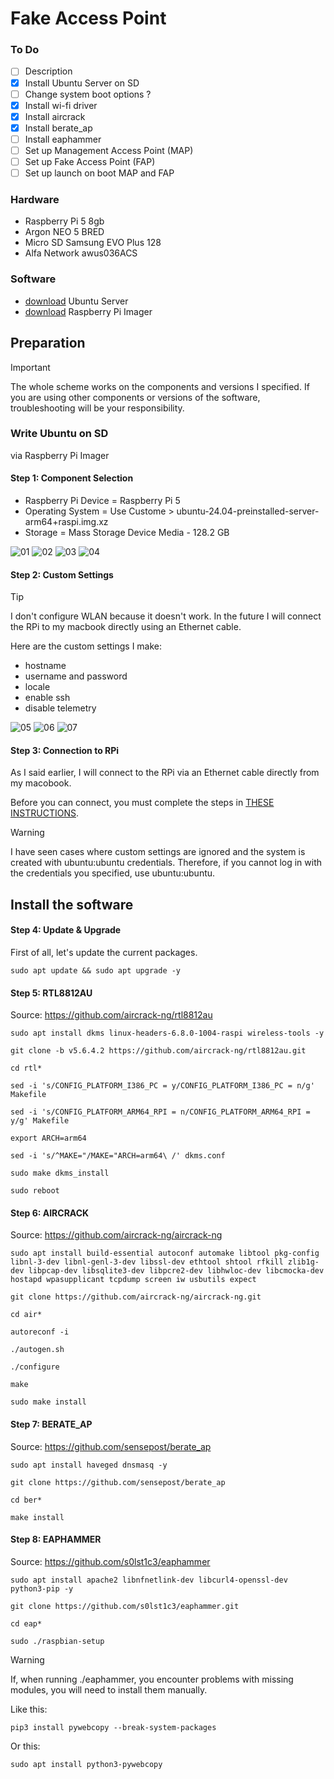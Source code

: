 # Fake Access Point

### To Do

- [ ] Description
- [x] Install Ubuntu Server on SD
- [ ] Change system boot options ?
- [x] Install wi-fi driver
- [x] Install aircrack
- [x] Install berate_ap
- [ ] Install eaphammer
- [ ] Set up Management Access Point (MAP)
- [ ] Set up Fake Access Point (FAP)
- [ ] Set up launch on boot MAP and FAP

### Hardware
* Raspberry Pi 5 8gb
* Argon NEO 5 BRED
* Micro SD Samsung EVO Plus 128
* Alfa Network awus036ACS

### Software
* [download](https://cdimage.ubuntu.com/releases/24.04/release/ubuntu-24.04-preinstalled-server-arm64+raspi.img.xz?_gl=1*1bkg0hr*_gcl_au*MjI5NzEwNDYyLjE3MTU0MzcxMTA.&_ga=2.213393364.1936330009.1715437667-24952542.1715437667) Ubuntu Server
* [download](https://www.raspberrypi.com/software/) Raspberry Pi Imager

## Preparation

> [!IMPORTANT]
> The whole scheme works on the components and versions I specified. If you are using other components or versions of the software, troubleshooting will be your responsibility.

### Write Ubuntu on SD

via Raspberry Pi Imager 

#### Step 1: Component Selection

* Raspberry Pi Device = Raspberry Pi 5
* Operating System = Use Custome > ubuntu-24.04-preinstalled-server-arm64+raspi.img.xz
* Storage = Mass Storage Device Media - 128.2 GB

![01](./images/1.png)
![02](./images/2.png)
![03](./images/3.png)
![04](./images/4.png)

#### Step 2: Custom Settings

> [!TIP]
> I don't configure WLAN because it doesn't work. In the future I will connect the RPi to my macbook directly using an Ethernet cable.

Here are the custom settings I make: 

* hostname
* username and password
* locale
* enable ssh
* disable telemetry

![05](./images/5.png)
![06](./images/6.png)
![07](./images/7.png)

#### Step 3: Connection to RPi 

As I said earlier, I will connect to the RPi via an Ethernet cable directly from my macobook.

Before you can connect, you must complete the steps in [THESE INSTRUCTIONS](https://raspberrypi-guide.github.io/networking/create-direct-ethernet-connection).

> [!WARNING]
> I have seen cases where custom settings are ignored and the system is created with ubuntu:ubuntu credentials. Therefore, if you cannot log in with the credentials you specified, use ubuntu:ubuntu.

## Install the software

#### Step 4: Update & Upgrade

First of all, let's update the current packages.

```
sudo apt update && sudo apt upgrade -y
```

#### Step 5: RTL8812AU


Source: https://github.com/aircrack-ng/rtl8812au

```
sudo apt install dkms linux-headers-6.8.0-1004-raspi wireless-tools -y
```
```
git clone -b v5.6.4.2 https://github.com/aircrack-ng/rtl8812au.git
```
```
cd rtl*
```
```
sed -i 's/CONFIG_PLATFORM_I386_PC = y/CONFIG_PLATFORM_I386_PC = n/g' Makefile
```
```
sed -i 's/CONFIG_PLATFORM_ARM64_RPI = n/CONFIG_PLATFORM_ARM64_RPI = y/g' Makefile
```
```
export ARCH=arm64
```
```
sed -i 's/^MAKE="/MAKE="ARCH=arm64\ /' dkms.conf
```
```
sudo make dkms_install
```
```
sudo reboot
```

#### Step 6: AIRCRACK

Source: https://github.com/aircrack-ng/aircrack-ng

```
sudo apt install build-essential autoconf automake libtool pkg-config libnl-3-dev libnl-genl-3-dev libssl-dev ethtool shtool rfkill zlib1g-dev libpcap-dev libsqlite3-dev libpcre2-dev libhwloc-dev libcmocka-dev hostapd wpasupplicant tcpdump screen iw usbutils expect
```
```
git clone https://github.com/aircrack-ng/aircrack-ng.git
```
```
cd air*
```
```
autoreconf -i
```
```
./autogen.sh
```
```
./configure
```
```
make
```
```
sudo make install
```

#### Step 7: BERATE_AP

Source: https://github.com/sensepost/berate_ap

```
sudo apt install haveged dnsmasq -y
```
```
git clone https://github.com/sensepost/berate_ap
```
```
cd ber*
```
```
make install
```

#### Step 8: EAPHAMMER

Source: https://github.com/s0lst1c3/eaphammer

```
sudo apt install apache2 libnfnetlink-dev libcurl4-openssl-dev python3-pip -y
```
```
git clone https://github.com/s0lst1c3/eaphammer.git
```
```
cd eap*
```
```
sudo ./raspbian-setup
```

> [!WARNING]
> If, when running ./eaphammer, you encounter problems with missing modules, you will need to install them manually.
>
> Like this:
>
> `pip3 install pywebcopy --break-system-packages`
>
> Or this:
>
> `sudo apt install python3-pywebcopy`
